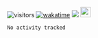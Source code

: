 <!--[![Top Langs](https://github-readme-stats.vercel.app/api/top-langs/?username=OrangeSodahub&layout=compact)](https://github.com/anuraghazra/github-readme-stats)-->
<!--[![OrangeSodahub's GitHub stats](https://github-readme-stats.vercel.app/api?username=OrangeSodahub)](https://github.com/anuraghazra/github-readme-stats)-->
![visitors](https://visitor-badge.glitch.me/badge?page_id=OrangeSodahub)
[![wakatime](https://wakatime.com/badge/user/55e306c3-cea9-4c2e-9056-61b183dcb26a.svg)](https://wakatime.com/@55e306c3-cea9-4c2e-9056-61b183dcb26a)
![](https://img.shields.io/badge/Major-EE-609926?style=flat&logo=ABB%20RobotStudio&logoColor=ffffff)
<img src="https://github.githubassets.com/images/mona-whisper.gif" height="24" />
<!--START_SECTION:waka-->

```text
No activity tracked
```

<!--END_SECTION:waka-->

